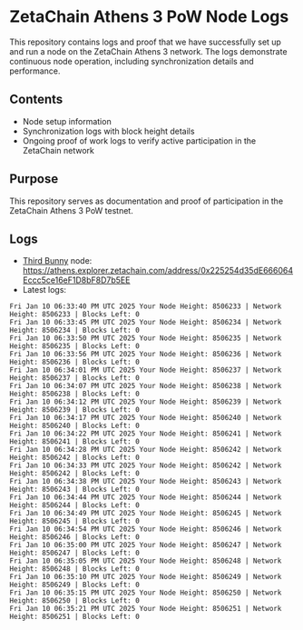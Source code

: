 # ZetaChain Athens 3 PoW Node Logs
This repository contains logs and proof that we have successfully set up and run a node on the ZetaChain Athens 3 network. The logs demonstrate continuous node operation, including synchronization details and performance.

## Contents
- Node setup information
- Synchronization logs with block height details
- Ongoing proof of work logs to verify active participation in the ZetaChain network

## Purpose
This repository serves as documentation and proof of participation in the ZetaChain Athens 3 PoW testnet.

## Logs

- [Third Bunny](https://thirdbunny.xyz/) node: https://athens.explorer.zetachain.com/address/0x225254d35dE666064Eccc5ce16eF1D8bF8D7b5EE
- Latest logs:
```
Fri Jan 10 06:33:40 PM UTC 2025 Your Node Height: 8506233 | Network Height: 8506233 | Blocks Left: 0
Fri Jan 10 06:33:45 PM UTC 2025 Your Node Height: 8506234 | Network Height: 8506234 | Blocks Left: 0
Fri Jan 10 06:33:50 PM UTC 2025 Your Node Height: 8506235 | Network Height: 8506235 | Blocks Left: 0
Fri Jan 10 06:33:56 PM UTC 2025 Your Node Height: 8506236 | Network Height: 8506236 | Blocks Left: 0
Fri Jan 10 06:34:01 PM UTC 2025 Your Node Height: 8506237 | Network Height: 8506237 | Blocks Left: 0
Fri Jan 10 06:34:07 PM UTC 2025 Your Node Height: 8506238 | Network Height: 8506238 | Blocks Left: 0
Fri Jan 10 06:34:12 PM UTC 2025 Your Node Height: 8506239 | Network Height: 8506239 | Blocks Left: 0
Fri Jan 10 06:34:17 PM UTC 2025 Your Node Height: 8506240 | Network Height: 8506240 | Blocks Left: 0
Fri Jan 10 06:34:22 PM UTC 2025 Your Node Height: 8506241 | Network Height: 8506241 | Blocks Left: 0
Fri Jan 10 06:34:28 PM UTC 2025 Your Node Height: 8506242 | Network Height: 8506242 | Blocks Left: 0
Fri Jan 10 06:34:33 PM UTC 2025 Your Node Height: 8506242 | Network Height: 8506242 | Blocks Left: 0
Fri Jan 10 06:34:38 PM UTC 2025 Your Node Height: 8506243 | Network Height: 8506243 | Blocks Left: 0
Fri Jan 10 06:34:44 PM UTC 2025 Your Node Height: 8506244 | Network Height: 8506244 | Blocks Left: 0
Fri Jan 10 06:34:49 PM UTC 2025 Your Node Height: 8506245 | Network Height: 8506245 | Blocks Left: 0
Fri Jan 10 06:34:54 PM UTC 2025 Your Node Height: 8506246 | Network Height: 8506246 | Blocks Left: 0
Fri Jan 10 06:35:00 PM UTC 2025 Your Node Height: 8506247 | Network Height: 8506247 | Blocks Left: 0
Fri Jan 10 06:35:05 PM UTC 2025 Your Node Height: 8506248 | Network Height: 8506248 | Blocks Left: 0
Fri Jan 10 06:35:10 PM UTC 2025 Your Node Height: 8506249 | Network Height: 8506249 | Blocks Left: 0
Fri Jan 10 06:35:15 PM UTC 2025 Your Node Height: 8506250 | Network Height: 8506250 | Blocks Left: 0
Fri Jan 10 06:35:21 PM UTC 2025 Your Node Height: 8506251 | Network Height: 8506251 | Blocks Left: 0
```
